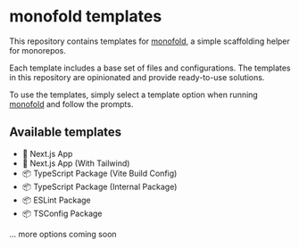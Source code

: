 # monofold templates

This repository contains templates for [monofold](https://github.com/kschio/monofold), a simple scaffolding helper for monorepos.

Each template includes a base set of files and configurations. The templates in this repository are opinionated and provide ready-to-use solutions.

To use the templates, simply select a template option when running [monofold](https://github.com/kschio/monofold) and follow the prompts.

## Available templates

- 🔮 Next.js App
- 💅 Next.js App (With Tailwind)
- 📦 TypeScript Package (Vite Build Config)
- 📦 TypeScript Package (Internal Package)
- 📦 ESLint Package
- 📦 TSConfig Package

... more options coming soon
